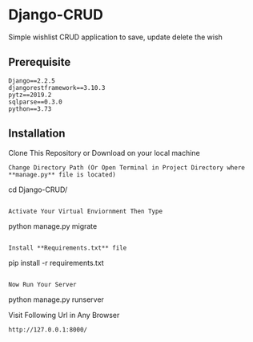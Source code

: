 # Django-CRUD
Simple wishlist CRUD application to save, update delete the wish

## Prerequisite
```
Django==2.2.5
djangorestframework==3.10.3
pytz==2019.2
sqlparse==0.3.0
python==3.73
```

## Installation

Clone This Repository or Download on your local machine

```
Change Directory Path (Or Open Terminal in Project Directory where **manage.py** file is located)
```
cd Django-CRUD/
```

Activate Your Virtual Enviornment Then Type 
```
python manage.py migrate
```

Install **Requirements.txt** file
```
pip install -r requirements.txt
```

Now Run Your Server 
```
python manage.py runserver


Visit Following Url in Any Browser
```
http://127.0.0.1:8000/
```





